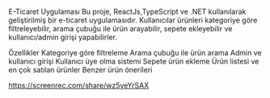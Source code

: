 E-Ticaret Uygulaması
Bu proje, ReactJs,TypeScript ve .NET kullanılarak geliştirilmiş bir e-ticaret uygulamasıdır. Kullanıcılar ürünleri kategoriye göre filtreleyebilir, arama çubuğu ile ürün arayabilir, sepete ekleyebilir ve kullanıcı/admin girişi yapabilirler.

Özellikler
Kategoriye göre filtreleme
Arama çubuğu ile ürün arama
Admin ve kullanıcı girişi
Kullanıcı üye olma sistemi
Sepete ürün ekleme
Ürün listesi ve en çok satılan ürünler
Benzer ürün önerileri

https://screenrec.com/share/wz5yeYrSAX

